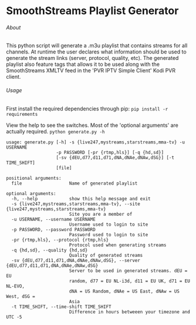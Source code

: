 SmoothStreams Playlist Generator
================================
###### About
This python script will generate a .m3u playlist that contains streams for all channels. At runtime the user declares
what information should be used to generate the stream links (server, protocol, quality, etc). The generated playlist
also feature tags that allows it to be used along with the SmoothStreams XMLTV feed in the 'PVR IPTV Simple Client' Kodi
PVR client.

###### Usage

First install the required dependencies through pip:
`pip install -r requirements`

View the help to see the switches. Most of the 'optional arguments' are actually required.
`python generate.py -h`

````
usage: generate.py [-h] -s {live247,mystreams,starstreams,mma-tv} -u USERNAME
                   -p PASSWORD [-pr {rtmp,hls}] [-q {hd,sd}]
                   [-sv {dEU,d77,d11,d71,dNA,dNAe,dNAw,dSG}] [-t TIME_SHIFT]
                   [file]

positional arguments:
  file                  Name of generated playlist

optional arguments:
  -h, --help            show this help message and exit
  -s {live247,mystreams,starstreams,mma-tv}, --site {live247,mystreams,starstreams,mma-tv}
                        Site you are a member of
  -u USERNAME, --username USERNAME
                        Username used to login to site
  -p PASSWORD, --password PASSWORD
                        Password used to login to site
  -pr {rtmp,hls}, --protocol {rtmp,hls}
                        Protocol used when generating streams
  -q {hd,sd}, --quality {hd,sd}
                        Quality of generated streams
  -sv {dEU,d77,d11,d71,dNA,dNAe,dNAw,dSG}, --server {dEU,d77,d11,d71,dNA,dNAe,dNAw,dSG}
                        Server to be used in generated streams. dEU = EU
                        random, d77 = EU NL-i3d, d11 = EU UK, d71 = EU NL-EVO,
                        dNA = US Random, dNAe = US East, dNAw = US West, dSG =
                        Asia
  -t TIME_SHIFT, --time-shift TIME_SHIFT
                        Difference in hours betweeen your timezone and UTC -5
````